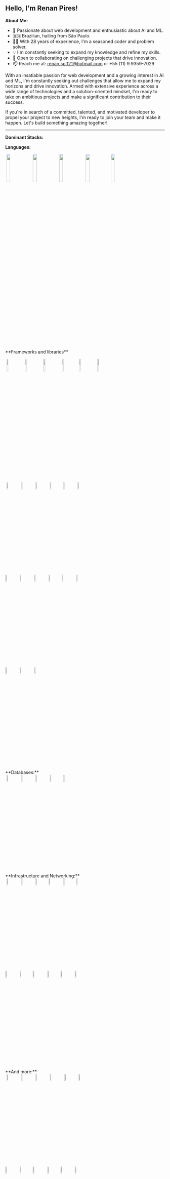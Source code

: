 ## Hello, I'm Renan Pires!

**About Me:**

- 🚀 Passionate about web development and enthusiastic about AI and ML.
- 🇧🇷 Brazilian, hailing from São Paulo.
- 👨‍💻 With 28 years of experience, I'm a seasoned coder and problem solver.
- 💡 I'm constantly seeking to expand my knowledge and refine my skills.
- 🤝 Open to collaborating on challenging projects that drive innovation.
- 📫 Reach me at: renan.sp.121@hotmail.com or +55 (11) 9 9359-7029

With an insatiable passion for web development and a growing interest in AI and ML, I'm constantly seeking out challenges that allow me to expand my horizons and drive innovation. Armed with extensive experience across a wide range of technologies and a solution-oriented mindset, I'm ready to take on ambitious projects and make a significant contribution to their success.

If you're in search of a committed, talented, and motivated developer to propel your project to new heights, I'm ready to join your team and make it happen. Let's build something amazing together!

---

**Dominant Stacks:**

**Languages:**
<p>
 <code><img width="15%" src="https://www.vectorlogo.zone/logos/javascript/javascript-ar21.svg"></code>
 <code><img width="15%" src="https://www.vectorlogo.zone/logos/typescriptlang/typescriptlang-ar21.svg"></code>
 <code><img width="15%" src="https://www.vectorlogo.zone/logos/python/python-ar21.svg"></code>
 <code><img width="15%" src="https://www.vectorlogo.zone/logos/java/java-ar21.svg"></code>
 <code><img width="15%" src="https://www.vectorlogo.zone/logos/r-project/r-project-icon.svg"></code>
 <br />
</p>
 <br />
 **Frameworks and libraries**
 <p>
 <code><img width="10%" src="https://www.vectorlogo.zone/logos/reactjs/reactjs-ar21.svg"></code>
 <code><img width="10%" src="https://www.vectorlogo.zone/logos/angular/angular-ar21.svg"></code>
 <code><img width="10%" src="https://www.vectorlogo.zone/logos/tailwindcss/tailwindcss-ar21.svg"></code>
 <code><img width="10%" src="https://www.vectorlogo.zone/logos/getbootstrap/getbootstrap-ar21.svg"></code>
 <code><img width="10%" src="https://www.vectorlogo.zone/logos/nestjs/nestjs-icon.svg"></code>
 <code><img width="10%" src="https://www.vectorlogo.zone/logos/numpy/numpy-icon.svg"></code>
 <br />
 <code><img width="7.5%" src="https://www.vectorlogo.zone/logos/nodejs/nodejs-ar21.svg"></code>
 <code><img width="7.5%" src="https://www.vectorlogo.zone/logos/expressjs/expressjs-ar21.svg"></code>
 <code><img width="7.5%" src="https://www.vectorlogo.zone/logos/djangoproject/djangoproject-ar21.svg"></code>
 <code><img width="7.5%" src="https://www.vectorlogo.zone/logos/pocoo_flask/pocoo_flask-ar21.svg"></code>
 <code><img width="7.5%" src="https://www.vectorlogo.zone/logos/pytorch/index.html"></code>
 <code><img width="7.5%" src="https://www.vectorlogo.zone/logos/qtio/qtio-icon.svg"></code>
 <br />
 <code><img width="7.5%" src="https://www.vectorlogo.zone/logos/tensorflow/tensorflow-icon.svg"></code>
 <code><img width="7.5%" src="https://www.vectorlogo.zone/logos/vuejs/vuejs-icon.svg"></code>
 <code><img width="7.5%" src="https://www.vectorlogo.zone/logos/flutterio/flutterio-icon.svg"></code>
 <code><img width="7.5%" src="https://www.vectorlogo.zone/logos/hibernate/hibernate-icon.svg"></code>
 <code><img width="7.5%" src="https://www.vectorlogo.zone/logos/pocoo_jinja/pocoo_jinja-icon.svg"></code>
 <code><img width="7.5%" src="https://www.vectorlogo.zone/logos/jquery/jquery-icon.svg"></code>
 <br />
 <code><img width="7.5%" src="https://upload.vectorlogo.zone/logos/nextjs/images/271afdac-aad3-4712-89fd-a25f63fd6dd4.svg"></code>
 <code><img width="7.5%" src="https://www.vectorlogo.zone/logos/ionicframework/ionicframework-ar21.svg"></code>
 <code><img width="7.5%" src="https://www.vectorlogo.zone/logos/sass-lang/sass-lang-ar21.svg"></code>
</p>
 <br />
 **Databases:**
 <br />
 <code><img width="7.5%" src="https://www.vectorlogo.zone/logos/mysql/mysql-ar21.svg"></code>
 <code><img width="7.5%" src="https://www.vectorlogo.zone/logos/postgresql/postgresql-ar21.svg"></code>
 <code><img width="7.5%" src="https://www.vectorlogo.zone/logos/mongodb/mongodb-ar21.svg"></code>
 <code><img width="7.5%" src="https://www.vectorlogo.zone/logos/sqlite/sqlite-ar21.svg"></code>
 <code><img width="7.5%" src="https://www.vectorlogo.zone/logos/firebase/firebase-icon.svg"></code>
  <br />

 <br />
 **Infrastructure and Networking:**
 <br />
 <code><img width="7.5%" src="https://www.vectorlogo.zone/logos/docker/docker-ar21.svg"></code>
 <code><img width="7.5%" src="https://www.vectorlogo.zone/logos/kubernetes/kubernetes-ar21.svg"></code>
 <code><img width="7.5%" src="https://www.vectorlogo.zone/logos/nginx/nginx-ar21.svg"></code>
 <code><img width="7.5%" src="https://www.vectorlogo.zone/logos/debian/debian-icon.svg"></code>
 <code><img width="7.5%" src="https://www.vectorlogo.zone/logos/linux/linux-icon.svg"></code>
 <code><img width="7.5%" src="https://www.vectorlogo.zone/logos/jenkins/jenkins-official.svg"></code>
 <br />
 <code><img width="7.5%" src="https://www.vectorlogo.zone/logos/amazon_aws/amazon_aws-ar21.svg"></code>
 <code><img width="7.5%" src="https://www.vectorlogo.zone/logos/amazon_ecs/amazon_ecs-icon.svg"></code>
 <code><img width="7.5%" src="https://www.vectorlogo.zone/logos/amazon_kinesis/amazon_kinesis-icon.svg"></code>
 <code><img width="7.5%" src="https://www.vectorlogo.zone/logos/amazon_eks/amazon_eks-icon.svg"></code>
 <code><img width="7.5%" src="https://www.vectorlogo.zone/logos/amazon_awslambda/amazon_awslambda-icon.svg"></code>
 <code><img width="7.5%" src="https://www.vectorlogo.zone/logos/amazon_cloudwatch/amazon_cloudwatch-icon.svg"></code>
 <br />

 <br />
 **And more:**
 <br />
 <code><img width="7.5%" src="https://www.vectorlogo.zone/logos/git-scm/git-scm-ar21.svg"></code>
 <code><img width="7.5%" src="https://www.vectorlogo.zone/logos/oracle/oracle-ar21.svg"></code>
 <code><img width="7.5%" src="https://www.vectorlogo.zone/logos/npmjs/npmjs-ar21.svg"></code>
 <code><img width="7.5%" src="https://www.vectorlogo.zone/logos/yarnpkg/yarnpkg-icon.svg"></code>
 <code><img width="7.5%" src="https://www.vectorlogo.zone/logos/lucidchart/lucidchart-icon.svg"></code>
 <code><img width="7.5%" src="https://www.vectorlogo.zone/logos/nodemonio/nodemonio-icon.svg"></code>
 <br />
 <code><img width="7.5%" src="https://www.vectorlogo.zone/logos/nodemonio/nodemonio-icon.svg"></code>
 <code><img width="7.5%" src="https://www.vectorlogo.zone/logos/pypi/pypi-icon.svg"></code>
 <code><img width="7.5%" src="https://www.vectorlogo.zone/logos/redhat/redhat-icon.svg"></code>
 <code><img width="7.5%" src="https://www.vectorlogo.zone/logos/redis/redis-official.svg"></code>
 <code><img width="7.5%" src="https://www.vectorlogo.zone/logos/js_redux/js_redux-ar21.svg"></code>
 <code><img width="7.5%" src="https://www.vectorlogo.zone/logos/virtualbox/virtualbox-icon.svg"></code>
 <br />
 <code><img width="7.5%" src="https://www.vectorlogo.zone/logos/eslint/eslint-icon.svg"></code>
 <code><img width="7.5%" src="https://www.vectorlogo.zone/logos/getpostman/getpostman-icon.svg"></code>
 <code><img width="7.5%" src="https://www.vectorlogo.zone/logos/jupyter/jupyter-icon.svg"></code>
</p>
